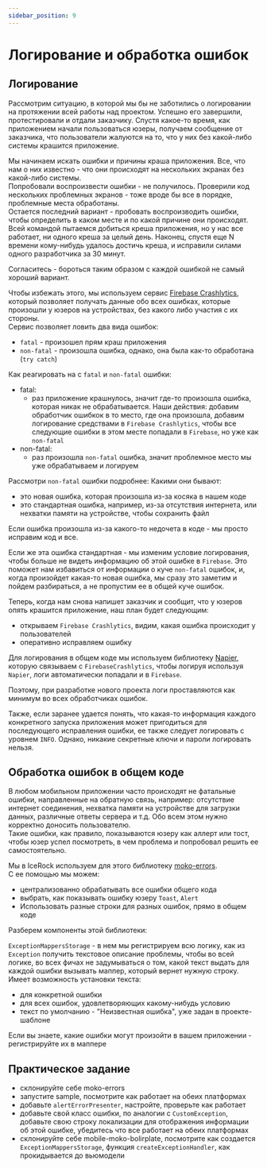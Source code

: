 ```yaml
---
sidebar_position: 9
---
```


# Логирование и обработка ошибок

## Логирование

Рассмотрим ситуацию, в которой мы бы не заботились о логировании на протяжении всей работы над проектом. Успешно его завершили, протестировали и отдали заказчику.
Спустя какое-то время, как приложением начали пользоваться юзеры, получаем сообщение от заказчика, что пользователи жалуются на то, что у них без какой-либо системы крашится приложение.

Мы начинаем искать ошибки и причины краша приложения. Все, что нам о них известно - что они происходят на нескольких экранах без какой-либо системы.  
Попробовали воспроизвести ошибки - не получилось. Проверили код нескольких проблемных экранов - тоже вроде бы все в порядке, проблемные места обработаны.  
Остается последний вариант - пробовать воспроизводить ошибки, чтобы определить в каком месте и по какой причине они происходят. Всей командой пытаемся добиться креша приложения, но у нас все работает, ни одного креша за целый день.
Наконец, спустя еще N времени кому-нибудь удалось достичь креша, и исправили силами одного разработчика за 30 минут.  

Согласитесь - бороться таким образом с каждой ошибкой не самый хороший вариант. 

Чтобы избежать этого, мы используем сервис [Firebase Crashlytics](https://firebase.google.com/docs/crashlytics), который позволяет получать данные обо всех ошибках, которые произошли у юзеров на устройствах, без какого либо участия с их стороны.  
Сервис позволяет ловить два вида ошибок:
  - `fatal` - произошел прям краш приложения
  - `non-fatal` - произошла ошибка, однако, она была как-то обработана (`try catch`)

Как реагировать на с `fatal` и `non-fatal` ошибки:
- fatal:
  - раз приложение крашнулось, значит где-то произошла ошибка, которая никак не обрабатывается. Наши действия: добавим обработчик ошибкок в то место, где она произошла, добавим логирование средствами в `Firebase Crashlytics`, чтобы все следующие ошибки в этом месте попадали в `Firebase`, но уже как `non-fatal`
- non-fatal:
  - раз произошла `non-fatal` ошибка, значит проблемное место мы уже обрабатываем и логируем
  
Рассмотри `non-fatal` ошибки подробнее:
Какими они бывают:
  - это новая ошибка, которая произошла из-за косяка в нашем коде
  - это стандартная ошибка, например, из-за отсутствия интернета, или нехватки памяти на устройстве, чтобы сохранить файл

Если ошибка произошла из-за какого-то недочета в коде - мы просто исправим код и все.  

Если же эта ошибка стандартная - мы изменим условие логирования, чтобы больше не видеть информацию об этой ошибке в `Firebase`. Это поможет нам избавиться от информации о куче `non-fatal` ошибок, и, когда произойдет какая-то новая ошибка, мы сразу это заметим и пойдем разбираться, а не пропустим ее в общей куче ошибок.

Теперь, когда нам снова напишет заказчик и сообщит, что у юзеров опять крашится приложение, наш план будет следующим:
- открываем `Firebase Crashlytics`, видим, какая ошибка происходит у пользователей
- оперативно исправляем ошибку

Для логирования в общем коде мы используем библиотеку [Napier](https://github.com/AAkira/Napier), которую связываем с `FirebaseCrashlytics`, чтобы логируя используя `Napier`, логи автоматически попадали и в `Firebase`.

Поэтому, при разработке нового проекта логи проставляются как минимум во всех обработчиках ошибок.

Также, если заранее удается понять, что какая-то информация каждого конкретного запуска приложения может пригодиться для последующего исправления ошибки, ее также следует логировать с уровнем `INFO`. Однако, никакие секретные ключи и пароли логировать нельзя.


## Обработка ошибок в общем коде

В любом мобильном приложении часто происходят не фатальные ошибки, направленные на обратную связь, например: отсутствие интернет соединения, нехватка памяти на устройстве для загрузки данных, различные ответы сервера и т.д. Обо всем этом нужно корректно доносить пользователю.  
Такие ошибки, как правило, показываются юзеру как аллерт или тост, чтобы юзер успел посмотреть, в чем проблема и попробовал решить ее самостоятельно. 

Мы в IceRock используем для этого библиотеку [moko-errors](https://github.com/icerockdev/moko-errors).  
С ее помощью мы можем:
- централизованно обрабатывать все ошибки общего кода
- выбрать, как показывать ошибку юзеру `Toast`, `Alert`
- Использовать разные строки для разных ошибок, прямо в общем коде

Разберем компоненты этой библиотеки:

`ExceptionMappersStorage` - в нем мы регистрируем всю логику, как из `Exception` получить текстовое описание проблемы, чтобы во всей логике, во всех фичах не задумываться о том, какой текст выдать для каждой ошибки вызывать маппер, который вернет нужную строку.
Имеет возможность установки текста:
- для конкретной ошибки
- для всех ошибок, удовлетворяющих какому-нибудь условию
- текст по умолчанию - "Неизвестная ошибка", уже задан в проекте-шаблоне

Если вы знаете, какие ошибки могут произойти в вашем приложении - регистрируйте их в маппере 

## Практическое задание

- склонируйте себе moko-errors
- запустите sample, посмотрите как работает на обеих платформах
- добавьте `alertErrorPresenter`, настройте, проверьте как работает 
- добавьте свой класс ошибки, по аналогии с `CustomException`, добавьте свою строку локализации для отображения информации об этой ошибке, убедитесь что все работает на обеих платформах
- склонируйте себе mobile-moko-bolirplate, посмотрите как создается `ExceptionMappersStorage`, функция `createExceptionHandler`, как прокидывается до вьюмодели 
